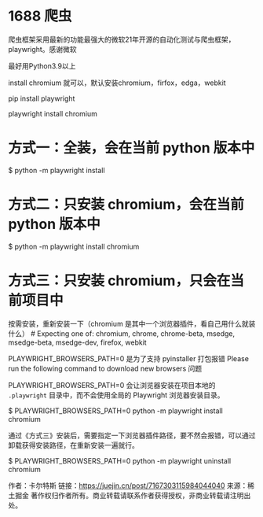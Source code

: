# 1688 爬虫

爬虫框架采用最新的功能最强大的微软21年开源的自动化测试与爬虫框架，playwright。感谢微软

最好用Python3.9以上

install chromium 就可以，默认安装chromium，firfox，edga，webkit

pip install playwright

playwright install chromium

# 方式一：全装，会在当前 python 版本中

$ python -m playwright install

# 方式二：只安装 chromium，会在当前 python 版本中

$ python -m playwright install chromium

# 方式三：只安装 chromium，只会在当前项目中

按需安装，重新安装一下（chromium 是其中一个浏览器插件，看自己用什么就装什么） # Expecting one of: chromium, chrome, chrome-beta, msedge, msedge-beta, msedge-dev, firefox, webkit

PLAYWRIGHT_BROWSERS_PATH=0 是为了支持 pyinstaller 打包报错 Please run the following command to download new browsers 问题

PLAYWRIGHT_BROWSERS_PATH=0 会让浏览器安装在项目本地的 `.playwright` 目录中，而不会使用全局的 Playwright 浏览器安装目录。

$ PLAYWRIGHT_BROWSERS_PATH=0 python -m playwright install chromium

通过《方式三》安装后，需要指定一下浏览器插件路径，要不然会报错，可以通过卸载获得安装路径，在重新安装一遍就行。

$ PLAYWRIGHT_BROWSERS_PATH=0 python -m playwright uninstall chromium

作者：卡尔特斯
链接：https://juejin.cn/post/7167303115984044040
来源：稀土掘金
著作权归作者所有。商业转载请联系作者获得授权，非商业转载请注明出处。
